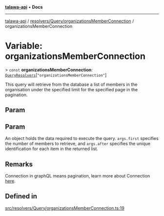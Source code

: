 [**talawa-api**](../../../../README.md) • **Docs**

***

[talawa-api](../../../../modules.md) / [resolvers/Query/organizationsMemberConnection](../README.md) / organizationsMemberConnection

# Variable: organizationsMemberConnection

\> `const` **organizationsMemberConnection**: [`QueryResolvers`](../../../../types/generatedGraphQLTypes/type-aliases/QueryResolvers.md)\[`"organizationsMemberConnection"`\]

This query will retrieve from the database a list of members
in the organisation under the specified limit for the specified page in the pagination.

## Param

## Param

An object holds the data required to execute the query.
`args.first` specifies the number of members to retrieve, and `args.after` specifies
the unique identification for each item in the returned list.

## Remarks

Connection in graphQL means pagination,
learn more about Connection [here](https://relay.dev/graphql/connections.htm).

## Defined in

[src/resolvers/Query/organizationsMemberConnection.ts:19](https://github.com/PalisadoesFoundation/talawa-api/blob/2f8fb6988cd34004fbbf76550c8eef691b861a19/src/resolvers/Query/organizationsMemberConnection.ts#L19)
